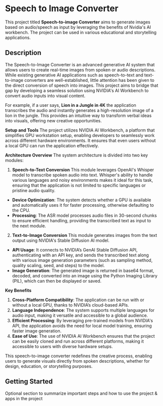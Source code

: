 # Speech to Image Converter
This project titled **Speech-to-image Converter** aims to generate images based on audio/speech as input by leveraging the benefits of Nvidia's AI workbench. The project can be used in various educational and storytelling applications.

## Description
The Speech-to-Image Converter is an advanced generative AI system that allows users to create real-time images from spoken or audio descriptions. While existing generative AI applications such as speech-to-text and text-to-image converters are well-established, little attention has been given to the direct conversion of speech into images. This project aims to bridge that gap by developing a seamless solution using NVIDIA's AI Workbench to convert audio inputs into visual content.

For example, if a user says, **Lion in a Jungle in 4K** the application transcribes the audio and instantly generates a high-resolution image of a lion in the jungle. This provides an intuitive way to transform verbal ideas into visuals, offering new creative opportunities.

**Setup and Tools**
The project utilizes NVIDIA AI Workbench, a platform that simplifies GPU workstation setup, enabling developers to seamlessly work across different hardware environments. It ensures that even users without a local GPU can run the application effectively.

**Architecture Overview**
The system architecture is divided into two key modules:

1) **Speech-to-Text Conversion**
This module leverages OpenAI's Whisper model to transcribe spoken audio into text. Whisper's ability to handle various languages and noisy environments makes it ideal for this task, ensuring that the application is not limited to specific languages or pristine audio quality.
* **Device Optimization**: The system detects whether a GPU is available and automatically uses it for faster processing, otherwise defaulting to the CPU.
* **Processing**: The ASR model processes audio files in 30-second chunks to ensure efficient handling, providing the transcribed text as input to the next module.

2) **Text-to-Image Conversion**
This module generates images from the text output using NVIDIA's Stable Diffusion AI model.
* **API Usage**: It connects to NVIDIA’s GenAI Stable Diffusion API, authenticating with an API key, and sends the transcribed text along with various image generation parameters (such as sampling method, quality scaling, seed, and steps) to the model.
* **Image Generation**: The generated image is returned in base64 format, decoded, and converted into an image using the Python Imaging Library (PIL), which can then be displayed or saved.

**Key Benefits**
1) **Cross-Platform Compatibility**: The application can be run with or without a local GPU, thanks to NVIDIA’s cloud-based APIs.
2) **Language Independence**: The system supports multiple languages for audio input, making it versatile and accessible to a global audience.
3) **Efficient Processing**: By leveraging pre-trained models from NVIDIA's API, the application avoids the need for local model training, ensuring faster image generation.
4) **Ease of Use**: The use of NVIDIA AI Workbench ensures that the project can be easily cloned and run across different platforms, making it accessible to users with diverse hardware setups.

This speech-to-image converter redefines the creative process, enabling users to generate visuals directly from spoken descriptions, whether for design, education, or storytelling purposes.


## Getting Started
Optional section to summarize important steps and how to use the project & apps in the project